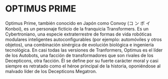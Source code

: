 # OPTIMUS PRIME

Optimus Prime, también conocido en Japón como Convoy (コ ン ボ イ Konboi), es un personaje ficticio de la franquicia Transformers. Es un Cybertroniano, una especie extraterrestre de formas de vida robóticas modulares inteligentes autoconfigurables (por ejemplo: automóviles y otros objetos), una combinación sinérgica de evolución biológica e ingeniería tecnológica. En casi todas las versiones de Tranformers, Optimus es el líder de los Autobots, una facción de transformadores que son rivales de los Decepticons, otra facción. Él se define por su fuerte carácter moral y casi siempre es retratado como el héroe principal de la historia, oponiéndose al malvado líder de los Decepticons Megatron.
